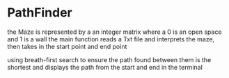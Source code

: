# PathFinder
the Maze is represented by a an integer matrix where a 0 is an open space and 1 is a wall
the main function reads a Txt file and interprets the maze, then takes in the start point and end point

using breath-first search to ensure the path found between them is the shortest and displays the path from the start and end in the terminal


